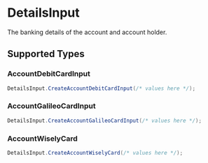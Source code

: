 # DetailsInput

The banking details of the account and account holder.


## Supported Types

### AccountDebitCardInput

```csharp
DetailsInput.CreateAccountDebitCardInput(/* values here */);
```

### AccountGalileoCardInput

```csharp
DetailsInput.CreateAccountGalileoCardInput(/* values here */);
```

### AccountWiselyCard

```csharp
DetailsInput.CreateAccountWiselyCard(/* values here */);
```
